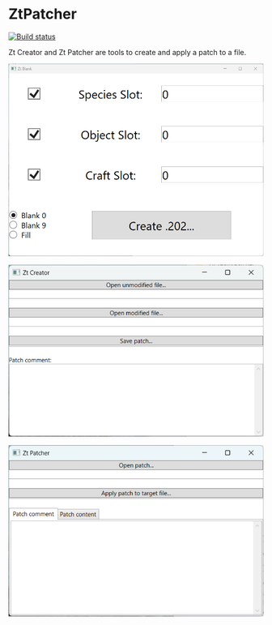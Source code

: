 # ZtPatcher

[![Build status](https://ci.appveyor.com/api/projects/status/tvqvm1ifxcydj0o2/branch/master?svg=true)](https://ci.appveyor.com/project/JeremyAnsel/ztpatcher/branch/master)

Zt Creator and Zt Patcher are tools to create and apply a patch to a file.

![ZtBlank](Images/ZtBlank.png)

![ZtCreator](Images/ZtCreator.png)

![ZtPatcher](Images/ZtPatcher.png)

